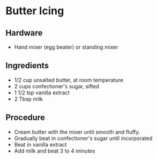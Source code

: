 # Butter Icing

## Hardware

- Hand mixer (egg beater) or standing mixer

## Ingredients

- 1/2 cup unsalted butter, at room temperature
- 2 cups confectioner's sugar, sifted
- 1 1/2 tsp vanilla extract
- 2 Tbsp milk

## Procedure

- Cream butter with the mixer until smooth and fluffy.
- Gradually beat in confectioner's sugar until incorporated
- Beat in vanilla extract
- Add milk and beat 3 to 4 minutes
